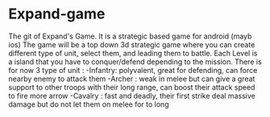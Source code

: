 # Expand-game
The git of Expand's Game. It is a strategic based game for android (mayb ios)
The game will be a top down 3d strategic game where you can create different type of unit, select them, and leading them to battle.
Each Level is a island that you have to conquer/defend depending to the mission.
There is for now 3 type of unit :
-Infantry: polyvalent, great for defending, can force nearby enemy to attack them
-Archer : weak in melee but can give a great support to other troops with their long range, can boost their attack speed to fire more arrow
-Cavalry : fast and deadly, their first strike deal massive damage but do not let them on melee for to long
